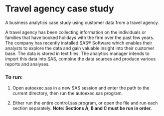 # Travel agency case study
A business analytics case study using customer data from a travel agency. 

A travel agency has been collecting information on the individuals or families that have booked holidays with the firm over the past few years.  The company has recently installed SAS® Software which enables their analysts to explore the data and gain valuable insight into their customer base.  The data is stored in text files.  The analytics manager intends to import this data into SAS, combine the data sources and produce various reports and analyses.

### To run:

1. Open autoexec.sas in a new SAS session and enter the path to the current directory, then run the autoexec.sas program.

2. Either run the entire control.sas program, or open the file and run each section separately. **Note: Sections A, B and C must be run in order.**
